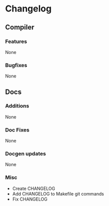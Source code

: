 # Changelog
## Compiler
### Features
None
### Bugfixes
None

## Docs
### Additions
None
### Doc Fixes
None
### Docgen updates
None

### Misc
- Create CHANGELOG
- Add CHANGELOG to Makefile git commands
- Fix CHANGELOG